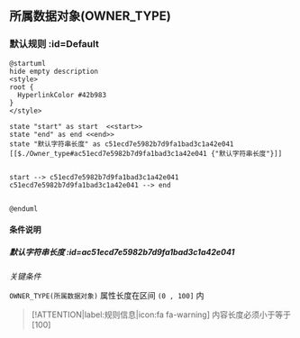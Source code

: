## 所属数据对象(OWNER_TYPE) <!-- {docsify-ignore-all} -->

   

### 默认规则 :id=Default

```plantuml
@startuml
hide empty description
<style>
root {
  HyperlinkColor #42b983
}
</style>

state "start" as start  <<start>>
state "end" as end <<end>>
state "默认字符串长度" as c51ecd7e5982b7d9fa1bad3c1a42e041 [[$./Owner_type#ac51ecd7e5982b7d9fa1bad3c1a42e041 {"默认字符串长度"}]]


start --> c51ecd7e5982b7d9fa1bad3c1a42e041 
c51ecd7e5982b7d9fa1bad3c1a42e041 --> end 


@enduml
```

#### 条件说明

##### 默认字符串长度 :id=ac51ecd7e5982b7d9fa1bad3c1a42e041


*关键条件*


`OWNER_TYPE(所属数据对象)` 属性长度在区间 `(0 , 100]` 内

> [!ATTENTION|label:规则信息|icon:fa fa-warning]
> 内容长度必须小于等于[100]







